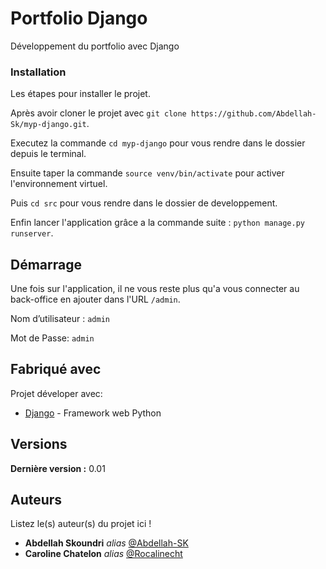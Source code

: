 # Portfolio Django

Développement du portfolio avec Django


### Installation

Les étapes pour installer le projet.

Après avoir cloner le projet avec ``git clone https://github.com/Abdellah-Sk/myp-django.git``.

Executez la commande ``cd myp-django`` pour vous rendre dans le dossier depuis le terminal.

Ensuite taper la commande ``source venv/bin/activate`` pour activer l'environnement virtuel.

Puis ``cd src`` pour vous rendre dans le dossier de developpement.

Enfin lancer l'application grâce a la commande suite : ``python manage.py runserver``.

## Démarrage

Une fois sur l'application, il ne vous reste plus qu'a vous connecter au back-office en ajouter dans l'URL ``/admin``.

Nom d’utilisateur :  ``admin``

Mot de Passe: ``admin`` 

## Fabriqué avec

Projet déveloper avec:

* [Django](https://www.djangoproject.com/) - Framework web Python

## Versions

**Dernière version :** 0.01

## Auteurs
Listez le(s) auteur(s) du projet ici !
* **Abdellah Skoundri** _alias_ [@Abdellah-SK](https://github.com/Abdellah-Sk)
* **Caroline Chatelon** _alias_ [@Rocalinecht](https://github.com/Rocalinecht)

